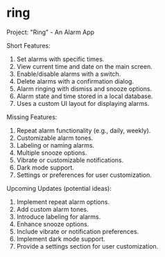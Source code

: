 # ring
Project: "Ring" - An Alarm App

Short Features:
1. Set alarms with specific times.
2. View current time and date on the main screen.
3. Enable/disable alarms with a switch.
4. Delete alarms with a confirmation dialog.
5. Alarm ringing with dismiss and snooze options.
6. Alarm state and time stored in a local database.
7. Uses a custom UI layout for displaying alarms.

Missing Features:
1. Repeat alarm functionality (e.g., daily, weekly).
2. Customizable alarm tones.
3. Labeling or naming alarms.
4. Multiple snooze options.
5. Vibrate or customizable notifications.
6. Dark mode support.
7. Settings or preferences for user customization.

Upcoming Updates (potential ideas):
1. Implement repeat alarm options.
2. Add custom alarm tones.
3. Introduce labeling for alarms.
4. Enhance snooze options.
5. Include vibrate or notification preferences.
6. Implement dark mode support.
7. Provide a settings section for user customization.
